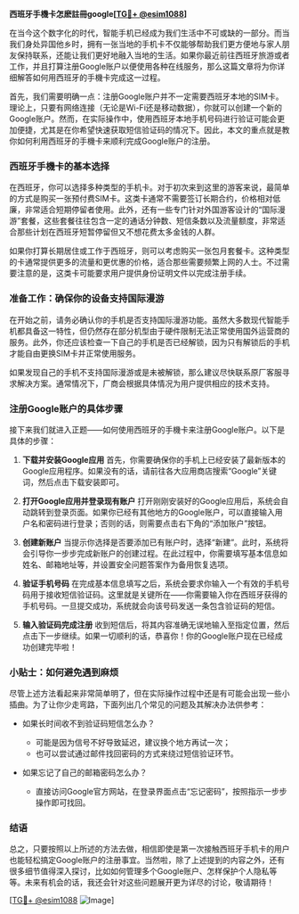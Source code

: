 **西班牙手機卡怎麽註冊google[[TG💪+ @esim1088](https://t.me/s/esim1088)]**

在当今这个数字化的时代，智能手机已经成为我们生活中不可或缺的一部分。而当我们身处异国他乡时，拥有一张当地的手机卡不仅能够帮助我们更方便地与家人朋友保持联系，还能让我们更好地融入当地的生活。如果你最近前往西班牙旅游或者工作，并且打算注册Google账户以便使用各种在线服务，那么这篇文章将为你详细解答如何用西班牙的手機卡完成这一过程。

首先，我们需要明确一点：注册Google账户并不一定需要西班牙本地的SIM卡。理论上，只要有网络连接（无论是Wi-Fi还是移动数据），你就可以创建一个新的Google账户。然而，在实际操作中，使用西班牙本地手机号码进行验证可能会更加便捷，尤其是在你希望快速获取短信验证码的情况下。因此，本文的重点就是教你如何利用西班牙的手機卡来顺利完成Google账户的注册。

### 西班牙手機卡的基本选择

在西班牙，你可以选择多种类型的手机卡。对于初次来到这里的游客来说，最简单的方式是购买一张预付费SIM卡。这类卡通常不需要签订长期合约，价格相对低廉，非常适合短期停留者使用。此外，还有一些专门针对外国游客设计的“国际漫游”套餐，这些套餐往往包含一定的通话分钟数、短信条数以及流量额度，非常适合那些计划在西班牙短暂停留但又不想花费太多金钱的人群。

如果你打算长期居住或工作于西班牙，则可以考虑购买一张包月套餐卡。这种类型的卡通常提供更多的流量和更优惠的价格，适合那些需要频繁上网的人士。不过需要注意的是，这类卡可能要求用户提供身份证明文件以完成注册手续。

### 准备工作：确保你的设备支持国际漫游

在开始之前，请务必确认你的手机是否支持国际漫游功能。虽然大多数现代智能手机都具备这一特性，但仍然存在部分机型由于硬件限制无法正常使用国外运营商的服务。此外，你还应该检查一下自己的手机是否已经解锁，因为只有解锁后的手机才能自由更换SIM卡并正常使用服务。

如果发现自己的手机不支持国际漫游或是未被解锁，那么建议尽快联系原厂客服寻求解决方案。通常情况下，厂商会根据具体情况为用户提供相应的技术支持。

### 注册Google账户的具体步骤

接下来我们就进入正题——如何使用西班牙的手機卡来注册Google账户。以下是具体的步骤：

1. **下载并安装Google应用**
   首先，你需要确保你的手机上已经安装了最新版本的Google应用程序。如果没有的话，请前往各大应用商店搜索“Google”关键词，然后点击下载安装即可。

2. **打开Google应用并登录现有账户**
   打开刚刚安装好的Google应用后，系统会自动跳转到登录页面。如果你已经有其他地方的Google账户，可以直接输入用户名和密码进行登录；否则的话，则需要点击右下角的“添加账户”按钮。

3. **创建新账户**
   当提示你选择是否要添加已有账户时，选择“新建”。此时，系统将会引导你一步步完成新账户的创建过程。在此过程中，你需要填写基本信息如姓名、邮箱地址等，并设置安全问题答案作为备用恢复选项。

4. **验证手机号码**
   在完成基本信息填写之后，系统会要求你输入一个有效的手机号码用于接收短信验证码。这里就是关键所在——你需要输入你在西班牙获得的手机号码。一旦提交成功，系统就会向该号码发送一条包含验证码的短信。

5. **输入验证码完成注册**
   收到短信后，将其内容准确无误地输入至指定位置，然后点击下一步继续。如果一切顺利的话，恭喜你！你的Google账户现在已经成功创建完毕啦！

### 小贴士：如何避免遇到麻烦

尽管上述方法看起来非常简单明了，但在实际操作过程中还是有可能会出现一些小插曲。为了让你少走弯路，下面列出几个常见的问题及其解决办法供参考：

- 如果长时间收不到验证码短信怎么办？
  - 可能是因为信号不好导致延迟，建议换个地方再试一次；
  - 也可以尝试通过邮件找回密码的方式来绕过短信验证环节。
  
- 如果忘记了自己的邮箱密码怎么办？
  - 直接访问Google官方网站，在登录界面点击“忘记密码”，按照指示一步步操作即可找回。

### 结语

总之，只要按照以上所述的方法去做，相信即使是第一次接触西班牙手机卡的用户也能轻松搞定Google账户的注册事宜。当然啦，除了上述提到的内容之外，还有很多细节值得深入探讨，比如如何管理多个Google账户、怎样保护个人隐私等等。未来有机会的话，我还会针对这些问题展开更为详尽的讨论，敬请期待！

[[TG💪+ @esim1088](https://t.me/s/esim1088) ![Image](https://i.postimg.cc/4NQfJmqS/Snipaste-2025-05-13-00-14-12.png)]